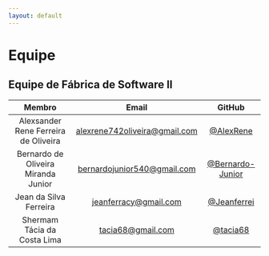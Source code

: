 ```yaml
---
layout: default
---
```


# Equipe 
## Equipe de Fábrica de Software II

|               Membro              |           Email           |       GitHub      |
|:---------------------------------:|:-------------------------:|:-----------------:|
|   Alexsander Rene Ferreira de Oliveira     | alexrene742oliveira@gmail.com    |   [@AlexRene](https://github.com/AlexRene) |
|  Bernardo de Oliveira Miranda Junior  | bernardojunior540@gmail.com |[@Bernardo-Junior](https://github.com/Bernardo-Junior)  |
|	Jean da Silva Ferreira			|	jeanferracy@gmail.com	|[@Jeanferrei](https://github.com/Jeanferrei) |
|    Shermam Tácia da Costa Lima    |   tacia68@gmail.com   |[@tacia68](https://github.com/tacia68)  |


